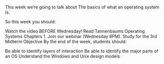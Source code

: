 This week we’re going to talk about The basics of what an operating system is.

So this week you should:
 

Watch the video BEFORE Wednesday!
Read Tannenbaums Operating Systems Chapters 1.
Join our webinar (Wednesday 8PM).
Study for the 3rd Midterm
Objective
By the end of the week, students should:

Be able to identify layers of interaction
Be able to identify the major parts of an OS
Understand the Windows and Unix design models